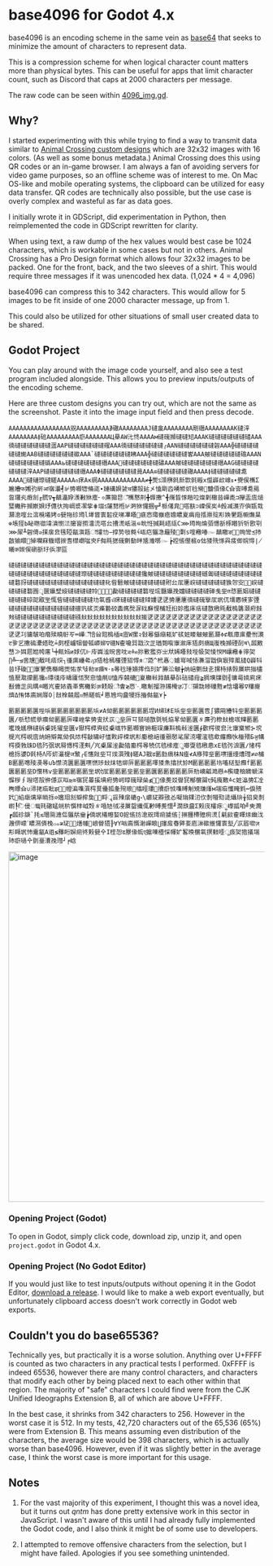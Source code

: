 # base4096 for Godot 4.x

base4096 is an encoding scheme in the same vein as [base64](https://en.wikipedia.org/wiki/Base64) that seeks to minimize the amount of characters to represent data. 

This is a compression scheme for when logical character count matters more than physical bytes. This can be useful for apps that limit character count, such as Discord that caps at 2000 characters per message.

The raw code can be seen within [4096_img.gd](https://github.com/ztc0611/base4096-godot/blob/main/4096_img.gd).

## Why?
I started experimenting with this while trying to find a way to transmit data similar to [Animal Crossing custom designs](https://nookipedia.com/wiki/Design) which are 32x32 images with 16 colors. (As well as some bonus metadata.) Animal Crossing does this using QR codes or an in-game browser. I am always a fan of avoiding servers for video game purposes, so an offline scheme was of interest to me. On Mac OS-like and mobile operating systems, the clipboard can be utilized for easy data transfer. QR codes are technically also possible, but the use case is overly complex and wasteful as far as data goes.

I initially wrote it in GDScript, did experimentation in Python, then reimplemented the code in GDScript rewritten for clarity.

When using text, a raw dump of the hex values would best case be 1024 characters, which is workable in some cases but not in others. Animal Crossing has a Pro Design format which allows four 32x32 images to be packed. One for the front, back, and the two sleeves of a shirt. This would require three messages if it was unencoded hex data. (1,024 * 4 = 4,096)

base4096 can compress this to 342 characters. This would allow for 5 images to be fit inside of one 2000 character message, up from 1.

This could also be utilized for other situations of small user created data to be shared.

## Godot Project

You can play around with the image code yourself, and also see a test program included alongside. This allows you to preview inputs/outputs of the encoding scheme.

Here are three custom designs you can try out, which are not the same as the screenshot. Paste it into the image input field and then press decode.
```
AAAAAAAAAAAAAAAAA㒭AAAAAAAAA∌䃟AAAAAAAAJ䃮㿯AAAAAAAA㓮䃡AAAAAAAAK䃮㳯AAAAAAAA≬䂯AAAAAAAAA㾵AAAAAAAЦ㮂AW㲺㤏AAAAм䃮䃬㩪䃮䃮䂏AAAK䃮䃮䃮䃮䃮䃮䂿AAA㣮䃮䃮䃮䃮䃮䃮㿿AAP䃮䃮䃮䃮䃮䃮䃏AAA㣮䃮䃮䃮䃮䃮䃮╭AAN䃮䃮䃮䃮䃮䃮䂟AAA╬䃮䃮䃮䃮䃮䃮㛯AAB䃮䃮䃮䃮䃮䃮䃢AAA`䃮䃮䃮䃮䃮䃮䀟AAA╬䃮䃮䃮䃮䃮䃮㟯AAA㿮䃮䃮䃮䃮䃮䃫AAAN䃮䃮䃮䃮䃮䃮䃣AAAь䃮䃮䃮䃮䃮䃮䃡AAA๭䃮䃮䃮䃮䃮䃮䃤AAA㿮䃮䃮䃮䃮䃮䃮䃡AAG䃮䃮䃮䃮䃮䃮䃮㳯AAP䃮䃮䃮䃮䃮䃮䃡AAAΦ䃮䃮䃮䃮䃮䃮㫯AAA≌䃮䃮䃮䃮䃮䃟AAAA≬䃮䃮䃮䃮䃮㗯AAAA๭䃮䃛㻮䃮䁟AAAAAอ㾁Aк䃃AAAAAAAAAAAAA≠╋㷡ऽ㴿㮊㲤㫂㱈㲤䃑х㒠㠔㰣㟫ธ∙㸑㑨㰎Σ㞈㜼फ㜀㢩㪽ॴ㝛㶞┩⊮㔃㘖㹅㫦㖳∙㜕䃓㛝㼭च㺏㱿㢟㐅㥺㓾㳫㗈㹋㚦㲐㡩฾䀍㑯㑰С㒲㝓㗘㗯㒾㫚㼈㶢㾲㓧╓㬻∇┱㒹㵽㚺㵪㪠㹯㢈╴०㢘㺠㫐ँ㰎㥿㓝╋㷞㩤^╉㠕䀸㥞䁗㕸㷘㓷㯙㫺㠆㖝⊐㩮㿻㢇㷟㻹㰚㬳㩪㠌㛝㶦㒝㣕㧦㟘㳼㓗㧘⋕㙍ऽ㰈㔎㮓⊮㴐㹯㦬㨡╦╜㭛㒂㿡๸㗳㝬⊃㟳㑨㞺≜㲃㓕㶙㝏㒜㽍㘽㶠㴧㗌㕕㴦㯒㙿㛈≎㼱㸱䂦㻤l㙚䀺㝨䂮㽴㖒㓖䁊๨㾷㤲㻓㮳㾦㜬䁸㚆㾓㟛㨱㟶㱨㣋㛟㐦㼵㡡㷻㫧⊕㙊㹵Ь䀣㬠㣲㙔㵅㦠㳕㩈㠄㨵㵢㳘㗳㕕㩌㵁㞴㴩⋴㽙㤛㨔㲟㟷㼚C⋙㻤㫬㷍㢶㦙㪾㭬䁕㹞㸫㰼㓵⋙㞘╨䂟㑸ต㨲㧁㿝㲧䃁㽂㵑㼵ॉ㸌㔹−㨃㔟㪃㽔१้㼘㽶㺧㴔㒿㱥๜㔄s㗌㯳㖺๛㒹䁶ङ㟻॓㡄㪻≾㧊㪟㺄䁵∾㹿㘓㚞㬼㬐㨏㖈㯲㠒㖹㚒F㑬㲘㺊䃬㔊㔦㫠㐡㶖㗥๛┢㸜㑾㒘㭽o㑁㹻㱡㥞㒷㽻㑡㛡㥂∤㬢क㛶㑨䃗㪾㺭㑟㵳㔯
```
```
䃮䃮䃮䃮䃮䃮䃮䃮䃮䃮䃮䃮䃮䃮䃮䃮䃮䃮䃮䃮䃮䃮䃮䃮䃮䃮䃮䃮䃮䃮䃮䃮䃮䃮䃮䃮䃮䃮䃮䃮䃮䃮䃮䃮䃮䃮䃮䃮䃮䃮䃮䃮䃮䃮㻮䃮䃮䃮䃮䃮䃮䃮䃮䃮㺥㿮䃮䃮䃮䃮䃮䃮䃮䃮䃭㔪䃮䃮䃮䃮䃮䃮䃮䃮䃮䃦㧎䃮䃮䃮䃮䃮䃮䃮䃮䃮䃮䃮䃮䃮䂗㫮䃜㿮䃮䃮䃮䃮䃮䃮䂤㕕㕄㐣㟮䃮䃮䃮䃮䃮㺅㔔㝔㡤॒㟮䃮䃮䃮䃮䃦㘣ृ㔵㜲㙒㛮䃮䃮䃮䃮㸳㠲॑㝒॓㔣䃮䃮䃮䃮䃦㙄㙆㔶㜲㝃㜭䃮䃮䃮䃮䃅㦮㘳त㤵㔲㛎䃮䃮䃮䃮䃮䃄㖙㕞㘴㤴㫮䃮䃮䃮䃮䃮㘦㲴㗤ป㾁䃮䃮䃮䃮䂔㜢㐢㐢㔢㐣㐣㣮䃮䃬㩓㕄㘲㐳㙕㥷㡕㝖㢾䃮䃮䃮䃮䃮䃮䃮䃮䃮䃮䃮䃪㺬䂹㶪㿋䃞䂭㮺㾺㷫㳮䂝㢝㥗㭪㝼㧮㚷㩜㡷㽽䃮㪚㮘㲘㦷㮧䃧㶊㾈㩻㪎䃮䃮䃮䃮䃮䃮䃮䃮䃮䃮䃨㪈㪈㪈㪈㪈㪈㪈㪈㪈㪈㨢㐢㐢㐢㐢㐢㐢㐢㐢㐢㐢㐢㐢㐢㐢㐢㐢㐢㐢㐢㐢㐢㐢㐢㐢㐢㐢㐢㐢㐢㐢㐢㐢㐢㐢㐢㐢㐢㐢㐢㐢㐢㐢㐢㐢㐢㐢㐢㐢㐢㐢㐢㐢㐢㐢㐢㐢㐢㐢㐢㐢㐢㐢㐢㓚㺎㿲㕷㿊㱩䁱㝀㞮═㠏ॕ㥉㒶㷖㮧㮑ब㡺W㩯२㪪㒽㒡㾰㼡㚧䂹㛇䁖㿴㿮㔳㶠≑⊄㼰㢓㢀㽮㤔㶙ट㚉㐍㩤䃖㶟㜓㫓≟㓟㭴㠠㸶㽦㼊㟿㚹∇䃪Ν㮅㘛㢲㦻㳄㱏㻥㯡㗸㝩㶑㡷㹳㓟㾸Щ㠅㭸㩪䃌㓦ॺ\㼌㪦㟚≫㛅㞎㜃㡁㢜└╪㼽㛀и㛏㐳⊩㡵㠘㴵㫛㖖㕪⋜≙ค㧠㪤㺝㞣㞢㹜㛓䁊㩼㙄㠷㚙㥄㥚Μ㠤㯳⋕㣷㚙∏╩─⊴㖖㞅๰㦷㕰㾑㷝╮㣫㢍㠥㣇ฦॸ㹳㭘㯊㯵㢾㹦㥂яॅ㗡^㭖㥲़㜘㟧㖪㤸㵲㴘㦻㒜㝡㱰㓘㺚Q㠔㸯㫺㘧䃠㱵॒㝩㐦㑺㰃㿣㸉㤑㒸㪂㔞ङ㾊ष⋅ธ㫭㲐㻔㜏㩕㑇㺫㚧㬺㳂㿴╆㶧㟝㔊㪆㐋㩏㭙㧼㝅㞟䀧㺋㯸㥀㽁㴷㩚㔳㺥ย㻼㣤㡵㿧㢚㤳㷅㥐㥺㲖U㥺㡸㚁䃙๯㚆㰜㪓㝇㒹㮂㪶䂴䂿㟛≩㨄㙽㸣㔇╢㼅㢴㜔㢉㾁㪨㒣㱏㶡㬂≘䁕㞩㮅㛄㽓㪯㝦㰚㣐क़㩽ิ㲂ौ㑹≷㤲⋱䁶㓩㨨㳺㸢㭺ॹ㓅ऺ㩩㞊㡎䃥㽒≢㤷㙧㒽∇㰂㿓㸄Δ㤢㤓㢐㛠㕌О┊㪗㮆㚁㞛ย㷱䁟㡆╛㥦㞆㘬䀉㹛㧰㨧㑬㽂⋎┝
```
```
㔳㔳㔳㔳㔴㙄㙃㔳㔳㔳㔳㔳㔳㔳㙃≭A㑃㔳㔳㔳㔳㔳㔳㘿И㷌㺷E㙃㘳㘳㔳㔴㕀∫㺜㒳㩹㸯㘳㔳㔳㔳㔴∕㪼㥤㡛㸘㾯㑃㔳㔳㕃㗼㟇㧘㔢㕜㧋㳁ु㘳㕃㔿㺆㗓㪚㲪㲒㶸㫡㑃㔳㔴∦㢘㢩㮈㪈㮩㕹㒯㔳㔳㘕㻊㞉㮊䃮䂨㮚㚪㺟㘳㔴∨㺇㮙㯜㻎䂚㮚㟌㸲㔳㘖㝜㚩㮜㻍㾾㪸㮧㪓㳴㔴∳㱊㮙㣭㿝㲺㝩㮤㹋⊱㙀㮛㞩㮙㟋㢇㶧㚩㱸㲵㑃㐽㶶㮙㪧㬘㞨㦈㪙㱖㮠㘲㣋㢙㮩㟝㣫㸧㦔㲚㞘㳳㘗㵥㲙㰲㿚㿗ऐk㮥㱬Бॶ㡚㮙㨎㪍㸡D㲙㱙㢯㘲㞕㦙㮙㳗㪺╱㞩㮚㞖㳴㔣㹺㢙㮙㫭㸿㐳㲙㮦㢈ु㘉㪅㲙㮘㤟xE㲙㢪㵂㔴∕㥩㮙㮩㧰㜑D㲤㭙Λ㕂㚦㵊㮛ज㶗╭E㦥㪐㘳㔿㶼㵋㱱≬䁟AJ㦹ढ㔳㔡㾸㭑N㾣≮A㢋㱰㘳㔳㗷㩖㸀㷮㻰≭∅㭪В㔳㔳㗹㱥㶔㫭⊍Ъ㦗㳳㔴㔳㔴㗷㦓㻉㪈㶬㸵㶯㕃㔳㔳㔳㘁㹻㶻㩉㧋㫆Μ㔳㔳㔳㔳㘯㗜㮸㙦㿗f㔳㔳㔴㔳㔳㘳D㦫㭏v㘳㔳㔳㔳㔳㔳㘴㘲ऐ㕄㔳㔳㔳㘳㔳㘳㔳㔴㔳㔳㔳㔳㔳㕃㔙㠗㼐㵆㦛≐㰓㫸㭡㜫㡗㴕㥡㭮∮㖬㙮㱿㣡㒚㳁㕽⊵≋㝛㓃㬥㨙㙉㾈㔃㞹㬀䃬㫽㕖≰㿀॓㑰㷢㸚䁷㓃㮋㯽㽞ए㝄㡼㪦≙с㛇㵿㔢Σ㓌㭵㬓㒲∪㴆㧯㾂䀝झ㫩॑㡠㴜㗱㵋㮙㬃㒦㧓㚅㱧㫰⋒㯓䀴㻲≀㩌㾵㤜㗱㬍㓩䂓㻩㷨м㙐㾂㦜㽢㲣┅㑦㱮㚤฻㡊㿂㷰㹐㫾㧰⊘㜮㺺㓧㱸㨓㚟๡⋵㽟ॄ㸓㱫㧁䃙g॰\㠨㺼㸤㢸㣻㘈㻆㚌㲽㐸㓿㹙㱝㗟㸎㺹╁㹦㚖㓿㠚┞ि㑴ऻЩ㲞䃟䁅㿠㭊㦏㭋㞽㷤∦㖧㝽㣝㓎㞟㽜㩥㑙㝺㬍㷢㦒╜㵎㲳䀉Σ㺉㡲㰌㽷ॗ㠟㼋㕷╝㬰㶕┏㼌䂦㗮`㧌≲㻸㖰㶐㑎㺧㸞㷑┢㑲㘲㰕㡧㛃O㧖㑾㧍㴧㒭㻬㿀㨿㑾┆㨆㩛㯂㱹㾐㵁[㲢㰮㮅䁺㶹㟗㳀㵻㑭㠓ॱ䁸㵼㑪㭸๐๑≆㺼㥭॑㷽㡖⊼㟍䁝㹳๊╟∀Y㕳㢐㥠㴬㠆䀶⋃㩙㧀㫪㢣㚣㢂㵉䃢㨤㦬㝨㙦╱㳁㞒㗵ज़㣋䁰㘲㤄㚄㽂A㸖≶䂍䀪㜒㿀㣠㺉㼱㐃Ι㯇㤎ढ㞠㑰㡆ए㨭㖦㯛㥒㡓㚧㗉㬇㯽㲴㨠㩾㗏ू㽺㚙㹾㩘㙐㺻㾵㗻㐃㔁㙶㵒㝃㻰┘╒㟏
```

<img width="688" alt="image" src="https://github.com/user-attachments/assets/635915e4-d0fc-4d45-9a3b-08dff2908b72" />

### Opening Project (Godot)

To open in Godot, simply click code, download zip, unzip it, and open `project.godot` in Godot 4.x.

### Opening Project (No Godot Editor)

If you would just like to test inputs/outputs without opening it in the Godot Editor, [download a release](https://github.com/ztc0611/base4096-godot/releases). I would like to make a web export eventually, but unfortunately clipboard access doesn't work correctly in Godot web exports.

## Couldn't you do base65536?

Technically yes, but practically it is a worse solution. Anything over U+FFFF is counted as two characters in any practical tests I performed. 0xFFFF is indeed 65536, however there are many control characters, and characters that modify each other by being placed next to each other within that region. The majority of "safe" characters I could find were from the CJK Unified Ideographs Extension B, all of which are above U+FFFF.

In the best case, it shrinks from 342 characters to 256. However in the worst case it is 512. In my tests, 42,720 characters out of the 65,536 (65%) were from Extension B. This means assuming even distribution of the characters, the average size would be 398 characters, which is actually worse than base4096. However, even if it was slightly better in the average case, I think the worst case is more important for this usage.

## Notes

1. For the vast majority of this experiment, I thought this was a novel idea, but it turns out *qntm* has done pretty extensive work in this sector in JavaScript. I wasn't aware of this until I had already fully implemented the Godot code, and I also think it might be of some use to developers.

2. I attempted to remove offensive characters from the selection, but I might have failed. Apologies if you see something unintended.
